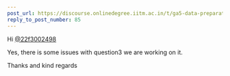 ```yaml
---
post_url: https://discourse.onlinedegree.iitm.ac.in/t/ga5-data-preparation-discussion-thread-tds-jan-2025/166576/101
reply_to_post_number: 85
---
```

Hi [@22f3002498](/u/22f3002498)

Yes, there is some issues with question3 we are working on it.

Thanks and kind regards